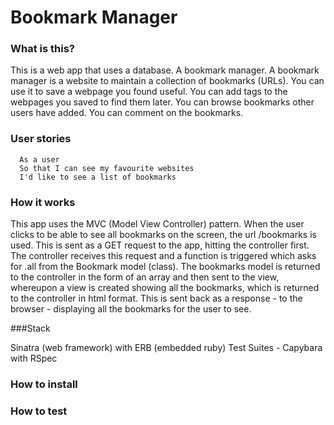 # Bookmark Manager

### What is this?

This is a web app that uses a database. A bookmark manager. A bookmark manager is a website to maintain a collection of bookmarks (URLs). You can use it to save a webpage you found useful. You can add tags to the webpages you saved to find them later. You can browse bookmarks other users have added. You can comment on the bookmarks.

### User stories

```
  As a user
  So that I can see my favourite websites
  I'd like to see a list of bookmarks
```

### How it works

This app uses the MVC (Model View Controller) pattern. When the user clicks to be able to see all bookmarks on the screen, the url /bookmarks is used. This is sent as a GET request to the app, hitting the controller first. The controller receives this request and a function is triggered which asks for .all from the Bookmark model (class). The bookmarks model is returned to the controller in the form of an array and then sent to the view, whereupon a view is created showing all the bookmarks, which is returned to the controller in html format. This is sent back as a response - to the browser - displaying all the bookmarks for the user to see.

###Stack

Sinatra (web framework) with ERB (embedded ruby)
Test Suites - Capybara with RSpec

### How to install

### How to test